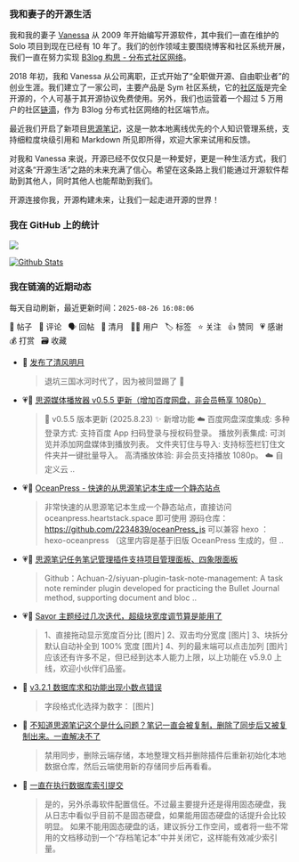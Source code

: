 ### 我和妻子的开源生活

我和我的妻子 [Vanessa](https://github.com/Vanessa219) 从 2009 年开始编写开源软件，其中我们一直在维护的 Solo 项目到现在已经有 10 年了。我们的创作领域主要围绕博客和社区系统开展，我们一直在努力实现 [B3log 构思 - 分布式社区网络](https://ld246.com/article/1546941897596)。

2018 年初，我和 Vanessa 从公司离职，正式开始了“全职做开源、自由职业者”的创业生涯。我们建立了一家公司，主要产品是 Sym 社区系统，它的[社区版](https://github.com/88250/symphony)是完全开源的，个人可基于其开源协议免费使用。另外，我们也运营着一个超过 5 万用户的社区[链滴](https://ld246.com)，作为 B3log 分布式社区网络的社区端节点。

最近我们开启了新项目[思源笔记](https://github.com/siyuan-note/siyuan)，这是一款本地离线优先的个人知识管理系统，支持细粒度块级引用和 Markdown 所见即所得，欢迎大家来试用和反馈。

对我和 Vanessa 来说，开源已经不仅仅只是一种爱好，更是一种生活方式，我们对这条“开源生活”之路的未来充满了信心。希望在这条路上我们能通过开源软件帮助到其他人，同时其他人也能帮助到我们。

开源连接你我，开源构建未来，让我们一起走进开源的世界！

### 我在 GitHub 上的统计

<a title="Hits" target="_blank" href="https://github.com/88250/88250"><img src="https://hits.b3log.org/88250/88250.svg"></a>

[![Github Stats](https://github-readme-stats.vercel.app/api?username=88250&theme=tokyonight&show_icons=true)](https://github.com/88250)

<!--events start -->

### 我在链滴的近期动态

每天自动刷新，最近更新时间：`2025-08-26 16:08:06`

📝 帖子 &nbsp; 💬 评论 &nbsp; 🗣 回帖 &nbsp; 🌙 清月 &nbsp; 👨‍💻 用户 &nbsp; 🏷️ 标签 &nbsp; ⭐️ 关注 &nbsp; 👍 赞同 &nbsp; 💗 感谢 &nbsp; 💰 打赏 &nbsp; 🗃 收藏

* 🌙 [发布了清风明月](https://ld246.com/member/88250/breezemoons/1756093033894)

  > 退坑三国冰河时代了，因为被同盟踢了 🤣
* 💗📝 [思源媒体播放器 v0.5.5 更新（增加百度网盘，非会员畅享 1080p）](https://ld246.com/article/1755960001833)

  > 📅 v0.5.5 版本更新 (2025.8.23) ✨ 新增功能 ☁️ 百度网盘深度集成: 多种登录方式: 支持百度 App 扫码登录与授权码登录。 播放列表集成: 可浏览并添加网盘媒体到播放列表。 文件夹钉住与导入: 支持标签栏钉住文件夹并一键批量导入。 高清播放体验: 非会员支持播放 1080p。 ☁️ 自定义云 ..
* 💗📝 [OceanPress - 快速的从思源笔记本生成一个静态站点](https://ld246.com/article/1755856181121)

  > 非常快速的从思源笔记本生成一个静态站点，直接访问 oceanpress.heartstack.space 即可使用 源码仓库： https://github.com/2234839/oceanPress_js 可以兼容 hexo ： hexo-oceanpress （这里内容是基于旧版 OceanPress 生成的，但 ..
* 💗📝 [思源笔记任务笔记管理插件支持项目管理面板、四象限面板](https://ld246.com/article/1755826640096)

  > Github：Achuan-2/siyuan-plugin-task-note-management: A task note reminder plugin developed for practicing the Bullet Journal method, supporting document and bloc ..
* 💗📝 [Savor 主题经过几次迭代，超级块宽度调节算是能用了](https://ld246.com/article/1755859430675)

  > 1、直接拖动显示宽度百分比 [图片] 2、双击均分宽度 [图片] 3、块拆分默认自动补全到 100% 宽度 [图片] 4、列的最末端可以点击加列 [图片] 应该还有许多不足，但已经到达本人能力上限，以上功能在 v5.9.0 上线，欢迎小伙伴们品鉴。
* 💬 [v3.2.1 数据库求和功能出现小数点错误](https://ld246.com/article/1755831728299/comment/1755832826124#comments)

  > 字段格式化选择为数字： [图片]
* 💬 [不知道思源笔记这个是什么问题？笔记一直会被复制，删除了同步后又被复制出来。一直解决不了](https://ld246.com/article/1755684729353/comment/1755783160631#comments)

  > 禁用同步，删除云端存储，本地整理文档并删除插件后重新初始化本地数据仓库，然后云端使用新的存储同步后再看看。
* 💬 [一直在执行数据库索引提交](https://ld246.com/article/1755770439313/comment/1755781076837#comments)

  > 是的，另外杀毒软件配置信任。不过最主要提升还是得用固态硬盘，我从日志中看似乎目前不是固态硬盘，如果能用固态硬盘的话提升会比较明显。 如果不能用固态硬盘的话，建议拆分工作空间，或者将一些不常用的文档移动到一个“存档笔记本”中并关闭它，这样能有效减少索引量。


<!--events end -->
